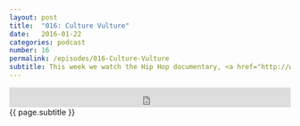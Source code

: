 ```yaml
---
layout: post
title:  "016: Culture Vulture"
date:   2016-01-22
categories: podcast
number: 16
permalink: /episodes/016-Culture-Vulture
subtitle: This week we watch the Hip Hop documentary, <a href="http://www.imdb.com/title/tt4209900/?ref_=nv_sr_1" target="_blank">Fresh Dressed</a>! We talk the entrepreneurial spirit of Hip Hop, the power of promotion, responsibility of celebrity, cultural appropriation and the culture vultures. Eddy B tries his hardest to land a thrift shop endorsement deal and Jeff lets down his designer community by forgetting Barbara Kruger's name. <a href="/audible" target="_blank">Click here</a> to get a free audiobook and support the show!
---
```


<iframe frameborder='0' height='36px' scrolling='no' seamless src='https://simplecast.fm/e/24608?style=dark' width='100%'></iframe>

<br>
<span class="episode_text">
{{ page.subtitle }}
</span>
<br><br>
